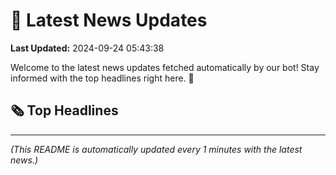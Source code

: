 # 📰 Latest News Updates
**Last Updated:** 2024-09-24 05:43:38

Welcome to the latest news updates fetched automatically by our bot! Stay informed with the top headlines right here. 🚀

## 🗞️ Top Headlines

---
*(This README is automatically updated every 1 minutes with the latest news.)*
